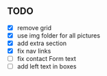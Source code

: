 ## TODO

- [X] remove grid
- [X] use img folder for all pictures
- [X] add extra section
- [X] fix nav links
- [ ] fix contact Form text
- [ ] add left text in boxes